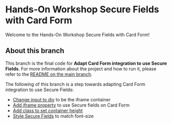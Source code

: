 # Hands-On Workshop Secure Fields with Card Form

Welcome to the Hands-On Workshop Secure Fields with Card Form!

## About this branch

This branch is the final code for **Adapt Card Form integration to use Secure Fields**. For more information about the project and how to run it, please refer to the [README on the main branch](https://github.com/lucmantovani/hands-on-workshop-secure-fields-card-form#hands-on-workshop-secure-fields-with-card-form).

The following of this branch is a step towards adapting Card Form integration to use Secure Fields:
- [Change input to div](https://github.com/lucmantovani/hands-on-workshop-secure-fields-card-form/commit/5635a656becea914e991716d33270c84ec71e7f3) to be the iframe container
- [Add iframe property](https://github.com/lucmantovani/hands-on-workshop-secure-fields-card-form/commit/158dfddff05b90ed9b61bec05a95988cd727d460) to use Secure fields on Card Form
- [Add class to set container height](https://github.com/lucmantovani/hands-on-workshop-secure-fields-card-form/commit/ce81465347de8fd799e9845b0b8cbc0c4ff24e93)
- [Style Secure Fields](https://github.com/lucmantovani/hands-on-workshop-secure-fields-card-form/commit/50f89c4d3b37f3e4b0626ba114934bd872510160) to match font-size
